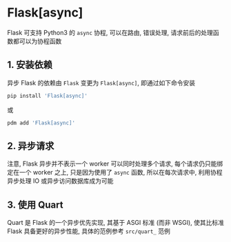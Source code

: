 # Flask[async]

Flask 可支持 Python3 的 `async` 协程, 可以在路由, 错误处理, 请求前后的处理函数都可以为协程函数

## 1. 安装依赖

异步 Flask 的依赖由 `Flask` 变更为 `Flask[async]`, 即通过如下命令安装

```bash
pip install 'Flask[async]'
```

或

```bash
pdm add 'Flask[async]'
```

## 2. 异步请求

注意, Flask 异步并不表示一个 worker 可以同时处理多个请求, 每个请求仍只能绑定在一个 worker 之上, 只是因为使用了 `async` 函数, 所以在每次请求中, 利用协程异步处理 IO 或异步访问数据库成为可能

## 3. 使用 Quart

Quart 是 Flask 的一个异步优先实现, 其基于 ASGI 标准 (而非 WSGI), 使其比标准 Flask 具备更好的异步性能, 具体的范例参考 `src/quart_` 范例

